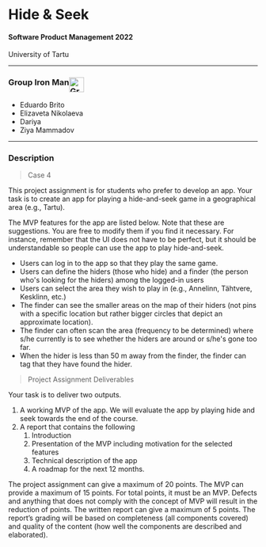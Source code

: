 # Hide & Seek

#### Software Product Management 2022
University of Tartu

--------------------------------------------

<h3 style="display: flex; font-weight: bold;">
Group Iron Man <img src="https://i.pinimg.com/originals/d6/71/b5/d671b57652d6a30ab9415a97de50b1fa.jpg" alt="Group Iron Man" style="width: 30px; align-self: center;">
</h3>

* Eduardo Brito
* Elizaveta Nikolaeva
* Dariya
* Ziya Mammadov

--------------------------------------------

### Description

> Case 4

This project assignment is for students who prefer to develop an app. Your task is to create an app for playing a hide-and-seek game in a geographical area (e.g., Tartu).

The MVP features for the app are listed below. Note that these are suggestions. You are free to modify them if you find it necessary. For instance, remember that the UI does not have to be perfect, but it should be understandable so people can use the app to play hide-and-seek.

* Users can log in to the app so that they play the same game.
* Users can define the hiders (those who hide) and a finder (the person who's looking for the hiders) among the logged-in users
* Users can select the area they wish to play in (e.g., Annelinn, Tähtvere, Kesklinn, etc.)
* The finder can see the smaller areas on the map of their hiders (not pins with a specific location but rather bigger circles that depict an approximate location).
* The finder can often scan the area (frequency to be determined) where s/he currently is to see whether the hiders are around or s/he's gone too far.
* When the hider is less than 50 m away from the finder, the finder can tag that they have found the hider.

> Project Assignment Deliverables

Your task is to deliver two outputs.

1. A working MVP of the app. We will evaluate the app by playing hide and seek towards the end of the course.
2. A report that contains the following
    1. Introduction
    2. Presentation of the MVP including motivation for the selected features
    3. Technical description of the app
    4. A roadmap for the next 12 months.

The project assignment can give a maximum of 20 points. The MVP can provide a maximum of 15 points. For total points, it must be an MVP. Defects and anything that does not comply with the concept of MVP will result in the reduction of points. The written report can give a maximum of 5 points. The report’s grading will be based on completeness (all components covered) and quality of the content (how well the components are described and elaborated).